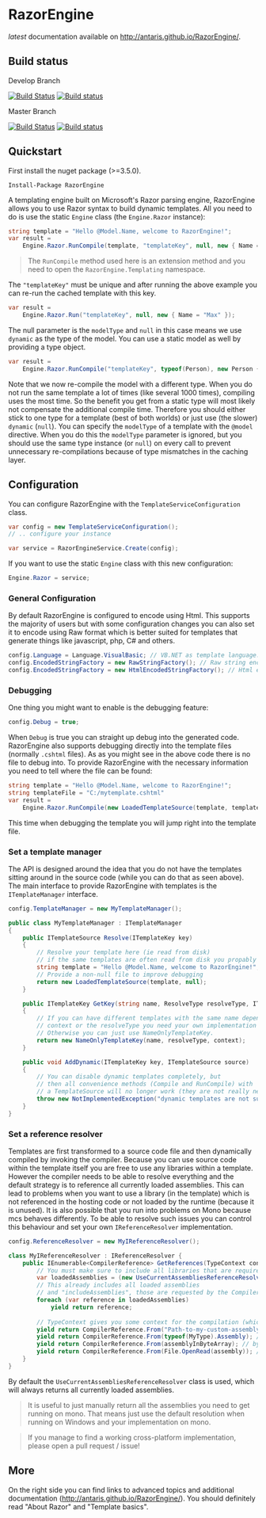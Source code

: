 # RazorEngine

*latest* documentation available on http://antaris.github.io/RazorEngine/.

## Build status

Develop Branch

[![Build Status](https://travis-ci.org/Antaris/RazorEngine.svg?branch=develop)](https://travis-ci.org/Antaris/RazorEngine)
[![Build status](https://ci.appveyor.com/api/projects/status/39bi38wonhwolrgy?svg=true)](https://ci.appveyor.com/project/Antaris/razorengine)

Master Branch

[![Build Status](https://travis-ci.org/Antaris/RazorEngine.svg?branch=master)](https://travis-ci.org/Antaris/RazorEngine)
[![Build status](https://ci.appveyor.com/api/projects/status/39bi38wonhwolrgy/branch/master?svg=true)](https://ci.appveyor.com/project/Antaris/razorengine/branch/master)


## Quickstart

First install the nuget package (>=3.5.0).

	Install-Package RazorEngine

A templating engine built on Microsoft's Razor parsing engine, RazorEngine allows you to use Razor syntax to build dynamic templates.
All you need to do is use the static `Engine` class (the `Engine.Razor` instance):

```csharp
string template = "Hello @Model.Name, welcome to RazorEngine!";
var result =
	Engine.Razor.RunCompile(template, "templateKey", null, new { Name = "World" });
```

> The `RunCompile` method used here is an extension method and you need to open the `RazorEngine.Templating` namespace.

The `"templateKey"` must be unique and after running the above example you can re-run the cached template with this key.

```csharp
var result =
	Engine.Razor.Run("templateKey", null, new { Name = "Max" });
```

The null parameter is the `modelType` and `null` in this case means we use `dynamic` as the type of the model.
You can use a static model as well by providing a type object.

```csharp
var result =
	Engine.Razor.RunCompile("templateKey", typeof(Person), new Person { Name = "Max" });
```

Note that we now re-compile the model with a different type. 
When you do not run the same template a lot of times (like several 1000 times), compiling uses the most time.
So the benefit you get from a static type will most likely not compensate the additional compile time.
Therefore you should either stick to one type for a template (best of both worlds) or just use (the slower) `dynamic` (`null`).
You can specify the `modelType` of a template with the `@model` directive. 
When you do this the `modelType` parameter is ignored, but you should use the same type instance (or `null`) 
on every call to prevent unnecessary re-compilations because of type mismatches in the caching layer.

## Configuration

You can configure RazorEngine with the `TemplateServiceConfiguration` class.

```csharp
var config = new TemplateServiceConfiguration();
// .. configure your instance

var service = RazorEngineService.Create(config);
```

If you want to use the static `Engine` class with this new configuration:

```csharp
Engine.Razor = service;
```


### General Configuration

By default RazorEngine is configured to encode using Html. 
This supports the majority of users but with some configuration changes you can also set it to encode using Raw format 
which is better suited for templates that generate things like javascript, php, C# and others.

```csharp
config.Language = Language.VisualBasic; // VB.NET as template language.
config.EncodedStringFactory = new RawStringFactory(); // Raw string encoding.
config.EncodedStringFactory = new HtmlEncodedStringFactory(); // Html encoding.
```

### Debugging

One thing you might want to enable is the debugging feature:

```csharp
config.Debug = true;
```

When `Debug` is true you can straight up debug into the generated code. 
RazorEngine also supports debugging directly into the template files (normally `.cshtml` files).
As as you might see in the above code there is no file to debug into.
To provide RazorEngine with the necessary information you need to tell where the file can be found:

```csharp
string template = "Hello @Model.Name, welcome to RazorEngine!";
string templateFile = "C:/mytemplate.cshtml"
var result =
	Engine.Razor.RunCompile(new LoadedTemplateSource(template, templateFile), "templateKey", null, new { Name = "World" });
```

This time when debugging the template you will jump right into the template file.

### Set a template manager
	
The API is designed around the idea that you do not have the templates sitting around in the source code (while you can do that as seen above).
The main interface to provide RazorEngine with templates is the `ITemplateManager` interface.

```csharp
config.TemplateManager = new MyTemplateManager(); 

public class MyTemplateManager : ITemplateManager
{
    public ITemplateSource Resolve(ITemplateKey key)
    {
        // Resolve your template here (ie read from disk)
		// if the same templates are often read from disk you propably want to do some caching here.
        string template = "Hello @Model.Name, welcome to RazorEngine!";
        // Provide a non-null file to improve debugging
        return new LoadedTemplateSource(template, null);
    }

    public ITemplateKey GetKey(string name, ResolveType resolveType, ITemplateKey context)
    {
        // If you can have different templates with the same name depending on the 
        // context or the resolveType you need your own implementation here!
        // Otherwise you can just use NameOnlyTemplateKey.
        return new NameOnlyTemplateKey(name, resolveType, context);
    }

    public void AddDynamic(ITemplateKey key, ITemplateSource source)
    {
        // You can disable dynamic templates completely, but 
        // then all convenience methods (Compile and RunCompile) with
        // a TemplateSource will no longer work (they are not really needed anyway).
        throw new NotImplementedException("dynamic templates are not supported!");
    }
}
```

### Set a reference resolver 

Templates are first transformed to a source code file and then dynamically compiled by invoking the compiler.
Because you can use source code within the template itself you are free to use any libraries within a template.
However the compiler needs to be able to resolve everything and the default strategy is to reference all currently loaded assemblies.
This can lead to problems when you want to use a library (in the template) which is not referenced in the 
hosting code or not loaded by the runtime (because it is unused).
It is also possible that you run into problems on Mono because mcs behaves differently.
To be able to resolve such issues you can control this behaviour and set your own `IReferenceResolver` implementation.

```csharp
config.ReferenceResolver = new MyIReferenceResolver();

class MyIReferenceResolver : IReferenceResolver {
    public IEnumerable<CompilerReference> GetReferences(TypeContext context, IEnumerable<CompilerReference> includeAssemblies) {
		// You must make sure to include all libraries that are required, even standard libraries!
		var loadedAssemblies = (new UseCurrentAssembliesReferenceResolver()).GetReferences(context, includeAssemblies);
		// This already includes all loaded assemblies
		// and "includeAssemblies", those are requested by the Compiler (Microsoft.CSharp for example).
		foreach (var reference in loadedAssemblies)
			yield return reference;
		
		// TypeContext gives you some context for the compilation (which templates, which namespaces and types)
		yield return CompilerReference.From("Path-to-my-custom-assembly"); // file path (string)
		yield return CompilerReference.From(typeof(MyType).Assembly); // Assembly
		yield return CompilerReference.From(assemblyInByteArray); // byte array (roslyn only)
		yield return CompilerReference.From(File.OpenRead(assembly)); // stream (roslyn only)
	}
}
```

By default the `UseCurrentAssembliesReferenceResolver` class is used, which will always returns all currently loaded assemblies.

> It is useful to just manually return all the assemblies you need to get running on mono.
> That means just use the default resolution when running on Windows and your implementation on mono.

> If you manage to find a working cross-platform implementation, please open a pull request / issue!

## More

On the right side you can find links to advanced topics and additional documentation (http://antaris.github.io/RazorEngine/).
You should definitely read "About Razor" and "Template basics".


